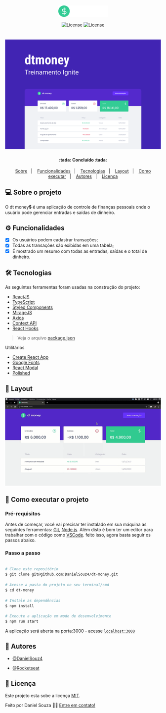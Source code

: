 <p align="center">
  <img alt="dt money" src="./src/assets/logo.svg" width="160px">
</p>

<p align="center">
  <img  src="https://img.shields.io/static/v1?label=license&message=MIT&color=33cc95&labelColor=5429cc" alt="License"> 
	
  <a href="https://www.linkedin.com/in/danielsouzadev/" title="acessar linkedin do autor">
    <img  src="https://img.shields.io/static/v1?label=feito por&message=Daniel Souza&color=33cc95&labelColor=5429cc" alt="License">   
 </a>
</p>

<h1 align="center" title="dt money">
    <img alt="dt money" src="./src/assets/capa.svg" />
</h1>

<h4 align="center"> 
	:tada: Concluído :tada:
</h4>

<p align="center">
 <a href="#-sobre-o-projeto">Sobre</a>&nbsp;&nbsp;&nbsp;|&nbsp;&nbsp;&nbsp;
 <a href="#-funcionalidades">Funcionalidades</a>&nbsp;&nbsp;&nbsp;|&nbsp;&nbsp;&nbsp;
 <a href="#-tecnologias">Tecnologias</a>&nbsp;&nbsp;&nbsp;|&nbsp;&nbsp;&nbsp;
 <a href="#-layout">Layout</a>&nbsp;&nbsp;&nbsp;|&nbsp;&nbsp;&nbsp;
 <a href="#-como-executar-o-projeto">Como executar</a>&nbsp;&nbsp;&nbsp;|&nbsp;&nbsp;&nbsp;
 <a href="#-autores">Autores</a>&nbsp;&nbsp;&nbsp;|&nbsp;&nbsp;&nbsp;
 <a href="#-licença">Licença</a>
</p>

## 💻 Sobre o projeto

O dt money:heavy_dollar_sign: é uma aplicação de controle de finanças pessoais onde o usuário pode gerenciar entradas e saídas de dinheiro.

## ⚙️ Funcionalidades

- [x] Os usuários podem cadastrar transações;
- [x] Todas as transações são exibidas em uma tabela;
- [x] É mostrado um resumo com todas as entradas, saídas e o total de dinheiro.

## 🛠 Tecnologias

As seguintes ferramentas foram usadas na construção do projeto:

-   [ReactJS](https://pt-br.reactjs.org/docs/getting-started.html)
-   [TypeScript](https://www.typescriptlang.org/)
-   [Styled Components](https://styled-components.com/)
-   [MirageJS](https://miragejs.com/)
-   [Axios](https://github.com/axios/axios)
-   [Context API](#)
-   [React Hooks](#)


> Veja o arquivo  [package.json](https://github.com/DanielSouz4/dt-money/blob/0508643803398b6f0856fe23a9bc201817dda711/package.json)

Utilitários

-   [Create React App](https://create-react-app.dev/)
-   [Google Fonts](https://fonts.google.com/)
-   [React Modal](https://github.com/reactjs/react-modal)
-   [Polished](https://github.com/styled-components/polished)


## 🎨 Layout

<img alt="gif dt money" src="src/assets/Screencast 2021-10-24 14_26_54.gif">

## 🚀 Como executar o projeto

### Pré-requisitos

Antes de começar, você vai precisar ter instalado em sua máquina as seguintes ferramentas:
[Git](https://git-scm.com), [Node.js](https://nodejs.org/en/). 
Além disto é bom ter um editor para trabalhar com o código como [VSCode](https://code.visualstudio.com/). feito isso, agora basta seguir os passos abaixo.

### Passo a passo

```bash

# Clone este repositório
$ git clone git@github.com:DanielSouz4/dt-money.git

# Acesse a pasta do projeto no seu terminal/cmd
$ cd dt-money

# Instale as dependências
$ npm install

# Execute a aplicação em modo de desenvolvimento
$ npm run start

```
A aplicação será aberta na porta:3000 - acesse [`localhost:3000`](http://localhost:3000)

## 🦸 Autores

- [@DanielSouz4](https://github.com/DanielSouz4)

- [@Rocketseat](https://github.com/Rocketseat)

## 📝 Licença

Este projeto esta sobe a licença [MIT](#).

Feito por Daniel Souza 👋🏽 [Entre em contato!](https://www.linkedin.com/in/danielsouzadev/)
